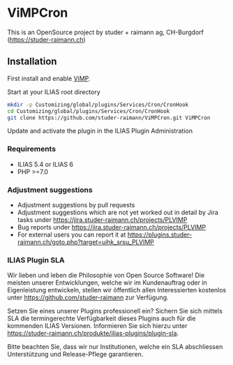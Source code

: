 # ViMPCron

This is an OpenSource project by studer + raimann ag, CH-Burgdorf (https://studer-raimann.ch)

## Installation
First install and enable [ViMP](https://github.com/studer-raimann/ViMP).

Start at your ILIAS root directory
```bash
mkdir -p Customizing/global/plugins/Services/Cron/CronHook
cd Customizing/global/plugins/Services/Cron/CronHook
git clone https://github.com/studer-raimann/ViMPCron.git ViMPCron
```
Update and activate the plugin in the ILIAS Plugin Administration

### Requirements
* ILIAS 5.4 or ILIAS 6
* PHP >=7.0

### Adjustment suggestions
* Adjustment suggestions by pull requests
* Adjustment suggestions which are not yet worked out in detail by Jira tasks under https://jira.studer-raimann.ch/projects/PLVIMP
* Bug reports under https://jira.studer-raimann.ch/projects/PLVIMP
* For external users you can report it at https://plugins.studer-raimann.ch/goto.php?target=uihk_srsu_PLVIMP

### ILIAS Plugin SLA
Wir lieben und leben die Philosophie von Open Source Software! Die meisten unserer Entwicklungen, welche wir im Kundenauftrag oder in Eigenleistung entwickeln, stellen wir öffentlich allen Interessierten kostenlos unter https://github.com/studer-raimann zur Verfügung.

Setzen Sie eines unserer Plugins professionell ein? Sichern Sie sich mittels SLA die termingerechte Verfügbarkeit dieses Plugins auch für die kommenden ILIAS Versionen. Informieren Sie sich hierzu unter https://studer-raimann.ch/produkte/ilias-plugins/plugin-sla.

Bitte beachten Sie, dass wir nur Institutionen, welche ein SLA abschliessen Unterstützung und Release-Pflege garantieren.

